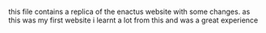 this file contains a replica of the enactus website with some changes. 
as this was my first website i learnt a lot from this and was a great experience
